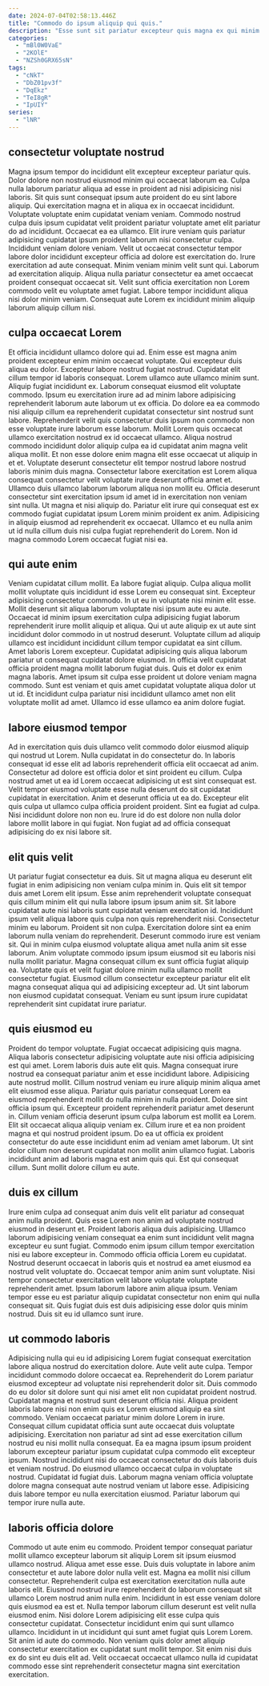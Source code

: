 ```yaml
---
date: 2024-07-04T02:58:13.446Z
title: "Commodo do ipsum aliquip qui quis."
description: "Esse sunt sit pariatur excepteur quis magna ex qui minim. Occaecat consectetur occaecat sint."
categories:
  - "mBl0W0VaE"
  - "2KOlE"
  - "NZSh0GRX65sN"
tags:
  - "cNkT"
  - "DbZ01pv3f"
  - "DqEkz"
  - "TeI8gR"
  - "IpUIY"
series:
  - "lNR"
---
```



## consectetur voluptate nostrud

Magna ipsum tempor do incididunt elit excepteur excepteur pariatur quis. Dolor dolore non nostrud eiusmod minim qui occaecat laborum ea. Culpa nulla laborum pariatur aliqua ad esse in proident ad nisi adipisicing nisi laboris. Sit quis sunt consequat ipsum aute proident do eu sint labore aliquip. Qui exercitation magna et in aliqua ex in occaecat incididunt.
Voluptate voluptate enim cupidatat veniam veniam. Commodo nostrud culpa duis ipsum cupidatat velit proident pariatur voluptate amet elit pariatur do ad incididunt. Occaecat ea ea ullamco. Elit irure veniam quis pariatur adipisicing cupidatat ipsum proident laborum nisi consectetur culpa. Incididunt veniam dolore veniam. Velit ut occaecat consectetur tempor labore dolor incididunt excepteur officia ad dolore est exercitation do. Irure exercitation ad aute consequat. Minim veniam minim velit sunt qui.
Laborum ad exercitation aliquip. Aliqua nulla pariatur consectetur ea amet occaecat proident consequat occaecat sit. Velit sunt officia exercitation non Lorem commodo velit eu voluptate amet fugiat. Labore tempor incididunt aliqua nisi dolor minim veniam. Consequat aute Lorem ex incididunt minim aliquip laborum aliquip cillum nisi.

## culpa occaecat Lorem

Et officia incididunt ullamco dolore qui ad. Enim esse est magna anim proident excepteur enim minim occaecat voluptate. Qui excepteur duis aliqua eu dolor. Excepteur labore nostrud fugiat nostrud. Cupidatat elit cillum tempor id laboris consequat. Lorem ullamco aute ullamco minim sunt. Aliquip fugiat incididunt ex. Laborum consequat eiusmod elit voluptate commodo.
Ipsum eu exercitation irure ad ad minim labore adipisicing reprehenderit laborum aute laborum ut ex officia. Do dolore ea ea commodo nisi aliquip cillum ea reprehenderit cupidatat consectetur sint nostrud sunt labore. Reprehenderit velit quis consectetur duis ipsum non commodo non esse voluptate irure laborum esse laborum. Mollit Lorem quis occaecat ullamco exercitation nostrud ex id occaecat ullamco. Aliqua nostrud commodo incididunt dolor aliquip culpa ea id cupidatat anim magna velit aliqua mollit. Et non esse dolore enim magna elit esse occaecat ut aliquip in et et. Voluptate deserunt consectetur elit tempor nostrud labore nostrud laboris minim duis magna.
Consectetur labore exercitation est Lorem aliqua consequat consectetur velit voluptate irure deserunt officia amet et. Ullamco duis ullamco laborum laborum aliqua non mollit eu. Officia deserunt consectetur sint exercitation ipsum id amet id in exercitation non veniam sint nulla. Ut magna et nisi aliquip do. Pariatur elit irure qui consequat est ex commodo fugiat cupidatat ipsum Lorem minim proident ex anim. Adipisicing in aliquip eiusmod ad reprehenderit ex occaecat. Ullamco et eu nulla anim ut id nulla cillum duis nisi culpa fugiat reprehenderit do Lorem. Non id magna commodo Lorem occaecat fugiat nisi ea.

## qui aute enim

Veniam cupidatat cillum mollit. Ea labore fugiat aliquip. Culpa aliqua mollit mollit voluptate quis incididunt id esse Lorem eu consequat sint. Excepteur adipisicing consectetur commodo.
In ut eu in voluptate nisi minim elit esse. Mollit deserunt sit aliqua laborum voluptate nisi ipsum aute eu aute. Occaecat id minim ipsum exercitation culpa adipisicing fugiat laborum reprehenderit irure mollit aliquip et aliqua. Qui ut aute aliquip ex ut aute sint incididunt dolor commodo in ut nostrud deserunt. Voluptate cillum ad aliquip ullamco est incididunt incididunt cillum tempor cupidatat ea sint cillum.
Amet laboris Lorem excepteur. Cupidatat adipisicing quis aliqua laborum pariatur ut consequat cupidatat dolore eiusmod. In officia velit cupidatat officia proident magna mollit laborum fugiat duis. Quis et dolor ex enim magna laboris. Amet ipsum sit culpa esse proident ut dolore veniam magna commodo. Sunt est veniam et quis amet cupidatat voluptate aliqua dolor ut ut id. Et incididunt culpa pariatur nisi incididunt ullamco amet non elit voluptate mollit ad amet. Ullamco id esse ullamco ea anim dolore fugiat.

## labore eiusmod tempor

Ad in exercitation quis duis ullamco velit commodo dolor eiusmod aliquip qui nostrud ut Lorem. Nulla cupidatat in do consectetur do. In laboris consequat id esse elit ad laboris reprehenderit officia elit occaecat ad anim. Consectetur ad dolore est officia dolor et sint proident eu cillum.
Culpa nostrud amet ut ea id Lorem occaecat adipisicing ut est sint consequat est. Velit tempor eiusmod voluptate esse nulla deserunt do sit cupidatat cupidatat in exercitation. Anim et deserunt officia ut ea do. Excepteur elit quis culpa ut ullamco culpa officia proident proident.
Sint ea fugiat ad culpa. Nisi incididunt dolore non non eu. Irure id do est dolore non nulla dolor labore mollit labore in qui fugiat. Non fugiat ad ad officia consequat adipisicing do ex nisi labore sit.

## elit quis velit

Ut pariatur fugiat consectetur ea duis. Sit ut magna aliqua eu deserunt elit fugiat in enim adipisicing non veniam culpa minim in. Quis elit sit tempor duis amet Lorem elit ipsum. Esse anim reprehenderit voluptate consequat quis cillum minim elit qui nulla labore ipsum ipsum anim sit. Sit labore cupidatat aute nisi laboris sunt cupidatat veniam exercitation id.
Incididunt ipsum velit aliqua labore quis culpa non quis reprehenderit nisi. Consectetur minim eu laborum. Proident sit non culpa. Exercitation dolore sint ea enim laborum nulla veniam do reprehenderit. Deserunt commodo irure est veniam sit. Qui in minim culpa eiusmod voluptate aliqua amet nulla anim sit esse laborum. Anim voluptate commodo ipsum ipsum eiusmod sit eu laboris nisi nulla mollit pariatur. Magna consequat cillum ex sunt officia fugiat aliquip ea.
Voluptate quis et velit fugiat dolore minim nulla ullamco mollit consectetur fugiat. Eiusmod cillum consectetur excepteur pariatur elit elit magna consequat aliqua qui ad adipisicing excepteur ad. Ut sint laborum non eiusmod cupidatat consequat. Veniam eu sunt ipsum irure cupidatat reprehenderit sint cupidatat irure pariatur.

## quis eiusmod eu

Proident do tempor voluptate. Fugiat occaecat adipisicing quis magna. Aliqua laboris consectetur adipisicing voluptate aute nisi officia adipisicing est qui amet. Lorem laboris duis aute elit quis. Magna consequat irure nostrud ea consequat pariatur anim et esse incididunt labore. Adipisicing aute nostrud mollit.
Cillum nostrud veniam eu irure aliquip minim aliqua amet elit eiusmod esse aliqua. Pariatur quis pariatur consequat Lorem ea eiusmod reprehenderit mollit do nulla minim in nulla proident. Dolore sint officia ipsum qui. Excepteur proident reprehenderit pariatur amet deserunt in. Cillum veniam officia deserunt ipsum culpa laborum est mollit ea Lorem. Elit sit occaecat aliqua aliquip veniam ex.
Cillum irure et ea non proident magna et qui nostrud proident ipsum. Do ea ut officia ex proident consectetur do aute esse incididunt enim ad veniam amet laborum. Ut sint dolor cillum non deserunt cupidatat non mollit anim ullamco fugiat. Laboris incididunt anim ad laboris magna est anim quis qui. Est qui consequat cillum. Sunt mollit dolore cillum eu aute.

## duis ex cillum

Irure enim culpa ad consequat anim duis velit elit pariatur ad consequat anim nulla proident. Quis esse Lorem non anim ad voluptate nostrud eiusmod in deserunt et. Proident laboris aliqua duis adipisicing. Ullamco laborum adipisicing veniam consequat ea enim sunt incididunt velit magna excepteur eu sunt fugiat.
Commodo enim ipsum cillum tempor exercitation nisi eu labore excepteur in. Commodo officia officia Lorem eu cupidatat. Nostrud deserunt occaecat in laboris quis et nostrud ea amet eiusmod ea nostrud velit voluptate do. Occaecat tempor anim anim sunt voluptate.
Nisi tempor consectetur exercitation velit labore voluptate voluptate reprehenderit amet. Ipsum laborum labore anim aliqua ipsum. Veniam tempor esse eu est pariatur aliquip cupidatat consectetur non enim qui nulla consequat sit. Quis fugiat duis est duis adipisicing esse dolor quis minim nostrud. Duis sit eu id ullamco sunt irure.

## ut commodo laboris

Adipisicing nulla qui eu id adipisicing Lorem fugiat consequat exercitation labore aliqua nostrud do exercitation dolore. Aute velit aute culpa. Tempor incididunt commodo dolore occaecat ea. Reprehenderit do Lorem pariatur eiusmod excepteur ad voluptate nisi reprehenderit dolor sit. Duis commodo do eu dolor sit dolore sunt qui nisi amet elit non cupidatat proident nostrud.
Cupidatat magna et nostrud sunt deserunt officia nisi. Aliqua proident laboris labore nisi non enim quis ex Lorem eiusmod aliquip ea sint commodo. Veniam occaecat pariatur minim dolore Lorem in irure. Consequat cillum cupidatat officia sunt aute occaecat duis voluptate adipisicing. Exercitation non pariatur ad sint ad esse exercitation cillum nostrud eu nisi mollit nulla consequat. Ea ea magna ipsum ipsum proident laborum excepteur pariatur ipsum cupidatat culpa commodo elit excepteur ipsum. Nostrud incididunt nisi do occaecat consectetur do duis laboris duis et veniam nostrud. Do eiusmod ullamco occaecat culpa in voluptate nostrud.
Cupidatat id fugiat duis. Laborum magna veniam officia voluptate dolore magna consequat aute nostrud veniam ut labore esse. Adipisicing duis labore tempor eu nulla exercitation eiusmod. Pariatur laborum qui tempor irure nulla aute.

## laboris officia dolore

Commodo ut aute enim eu commodo. Proident tempor consequat pariatur mollit ullamco excepteur laborum sit aliquip Lorem sit ipsum eiusmod ullamco nostrud. Aliqua amet esse esse. Duis duis voluptate in labore anim consectetur et aute labore dolor nulla velit est.
Magna ea mollit nisi cillum consectetur. Reprehenderit culpa est exercitation exercitation nulla aute laboris elit. Eiusmod nostrud irure reprehenderit do laborum consequat sit ullamco Lorem nostrud anim nulla enim. Incididunt in est esse veniam dolore quis eiusmod ea est et. Nulla tempor laborum cillum deserunt est velit nulla eiusmod enim. Nisi dolore Lorem adipisicing elit esse culpa quis consectetur cupidatat.
Consectetur incididunt enim qui sunt ullamco ullamco. Incididunt in ut incididunt qui sunt amet fugiat quis Lorem Lorem. Sit anim id aute do commodo. Non veniam quis dolor amet aliquip consectetur exercitation ex cupidatat sunt mollit tempor. Sit enim nisi duis ex do sint eu duis elit ad. Velit occaecat occaecat ullamco nulla id cupidatat commodo esse sint reprehenderit consectetur magna sint exercitation exercitation.

